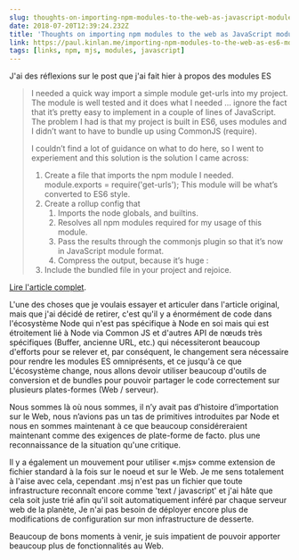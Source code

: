 ```yaml
---
slug: thoughts-on-importing-npm-modules-to-the-web-as-javascript-modules
date: 2018-07-20T12:39:24.232Z
title: 'Thoughts on importing npm modules to the web as JavaScript modules'
link: https://paul.kinlan.me/importing-npm-modules-to-the-web-as-es6-modules/
tags: [links, npm, mjs, modules, javascript]
---
```

J'ai des réflexions sur le post que j'ai fait hier à propos des modules ES

> I needed a quick way import a simple module get-urls into my project. The module is well tested and it does what I needed &#x2026; ignore the fact that it&#x2019;s pretty easy to implement in a couple of lines of JavaScript. The problem I had is that my project is built in ES6, uses modules and I didn&#x2019;t want to have to bundle up using CommonJS (require).
> 
> I couldn&#x2019;t find a lot of guidance on what to do here, so I went to experiement and this solution is the solution I came across:
> 
> 1. Create a file that imports the npm module I needed. module.exports = require('get-urls'); This module will be what&#x2019;s converted to ES6 style.
> 2. Create a rollup config that
>     1. Imports the node globals, and builtins.
>     2. Resolves all npm modules required for my usage of this module.
>     3. Pass the results through the commonjs plugin so that it&#x2019;s now in JavaScript module format.
>     4. Compress the output, because it&#x2019;s huge :
> 3. Include the bundled file in your project and rejoice.


[Lire l'article complet](https://paul.kinlan.me/importing-npm-modules-to-the-web-as-es6-modules/).

L'une des choses que je voulais essayer et articuler dans l'article original, mais que j'ai décidé de retirer, c'est qu'il y a énormément de code dans l'écosystème Node qui n'est pas spécifique à Node en soi mais qui est étroitement lié à Node via Common JS et d'autres API de nœuds très spécifiques (Buffer, ancienne URL, etc.) qui nécessiteront beaucoup d'efforts pour se relever et, par conséquent, le changement sera nécessaire pour rendre les modules ES omniprésents, et ce jusqu'à ce que L'écosystème change, nous allons devoir utiliser beaucoup d'outils de conversion et de bundles pour pouvoir partager le code correctement sur plusieurs plates-formes (Web / serveur).

Nous sommes là où nous sommes, il n’y avait pas d’histoire d’importation sur le Web, nous n’avions pas un tas de primitives introduites par Node et nous en sommes maintenant à ce que beaucoup considéreraient maintenant comme des exigences de plate-forme de facto. plus une reconnaissance de la situation qu'une critique.

Il y a également un mouvement pour utiliser «.mjs» comme extension de fichier standard à la fois sur le noeud et sur le Web. Je me sens totalement à l'aise avec cela, cependant .msj n'est pas un fichier que toute infrastructure reconnaît encore comme 'text / javascript' et j'ai hâte que cela soit juste trié afin qu'il soit automatiquement inféré par chaque serveur web de la planète, Je n'ai pas besoin de déployer encore plus de modifications de configuration sur mon infrastructure de desserte.

Beaucoup de bons moments à venir, je suis impatient de pouvoir apporter beaucoup plus de fonctionnalités au Web.
